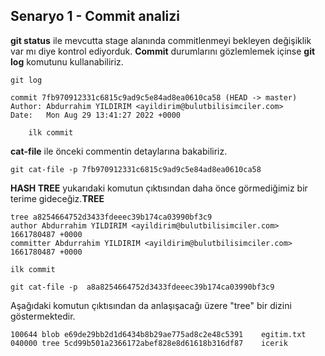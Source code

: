 ## Senaryo 1 - Commit analizi

**git status**  ile mevcutta stage alanında commitlenmeyi bekleyen değişiklik var mı diye kontrol ediyorduk. **Commit** durumlarını gözlemlemek içinse **git log** komutunu kullanabiliriz. 
```
git log
```
```
commit 7fb970912331c6815c9ad9c5e84ad8ea0610ca58 (HEAD -> master)
Author: Abdurrahim YILDIRIM <ayildirim@bulutbilisimciler.com>
Date:   Mon Aug 29 13:41:27 2022 +0000

    ilk commit
```
**cat-file** ile önceki commentin detaylarına bakabiliriz. 
``` 
git cat-file -p 7fb970912331c6815c9ad9c5e84ad8ea0610ca58
```
**HASH TREE** yukarıdaki komutun çıktısından daha önce görmediğimiz bir terime gideceğiz.**TREE**
```
tree a8254664752d3433fdeeec39b174ca03990bf3c9
author Abdurrahim YILDIRIM <ayildirim@bulutbilisimciler.com> 1661780487 +0000
committer Abdurrahim YILDIRIM <ayildirim@bulutbilisimciler.com> 1661780487 +0000

ilk commit
```
```
git cat-file -p  a8a8254664752d3433fdeeec39b174ca03990bf3c9
```
Aşağıdaki komutun çıktısından da anlaşışacağı üzere "tree" bir dizini göstermektedir. 
```
100644 blob e69de29bb2d1d6434b8b29ae775ad8c2e48c5391    egitim.txt
040000 tree 5cd99b501a2366172abef828e8d61618b316df87    icerik
```